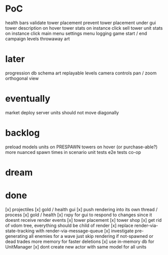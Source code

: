 # PoC
health bars
validate tower placement
prevent tower placement under gui
tower description on hover
tower stats on instance click
sell tower
unit stats on instance click
main menu
settings menu
logging
game start / end
campaign levels
throwaway art

# later
progression
db schema
art
replayable levels
camera controls
        pan / zoom
        orthogonal view

# eventually
market
deploy server
units should not move diagonally



# backlog
preload models
        units on PRESPAWN
        towers on hover (or purchase-able?)
more nuanced spawn times in scenario
unit tests
e2e tests
co-op

# dream


# done
[x] projectiles
[x] gold / health gui
[x] push rendering into its own thread / process
[x] gold / health
[x] rxpy for gui to respond to changes since it doesnt receive render events
[x] tower placement
[x] tower shop
[x] get rid of vdom tree, everything should be child of render
[x] replace render-via-state-tracking with render-via-message-queue
[x] investigate pre-generating all enemies for a wave
        just skip rendering if not-spawned or dead
        trades more memory for faster deletions
[x] use in-memory db for UnitManager
[x] dont create new actor with same model for all units